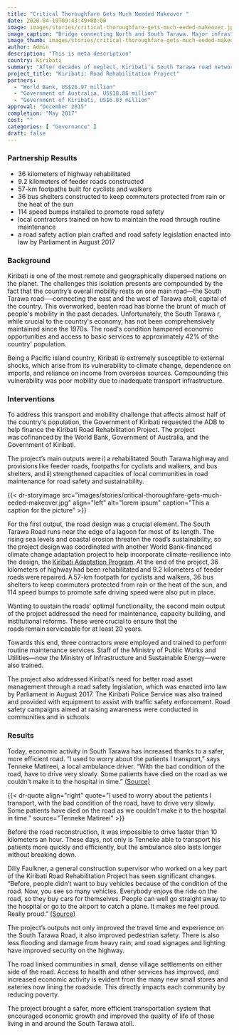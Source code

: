 ```yaml
---
title: "Critical Thoroughfare Gets Much Needed Makeover "
date: 2020-04-19T09:43:49+08:00
image: images/stories/critical-thoroughfare-gets-much-eeded-makeover.jpg
image_caption: "Bridge connecting North and South Tarawa. Major infrastructure upgraded under the Kiribati Road Rehabilitation Project."
image_thumb: images/stories/critical-thoroughfare-gets-much-eeded-makeover-th.jpg
author: Admin
description: "This is meta description"
country: Kiribati
summary: "After decades of neglect, Kiribati’s South Tarawa road network gets much-needed repair through a partnership between ADB, the World Bank, Government of Australia, and the Government of Kiribati. To make sure the outcomes of the project are sustained, local governments and enterprises were trained in routine maintenance to keep the road in top shape. "
project_title: "Kiribati: Road Rehabilitation Project"
partners: 
  - "World Bank, US$26.97 million"
  - "Government of Australia, US$18.86 million"
  - "Government of Kiribati, US$6.83 million"
approval: "December 2015"
completion: "May 2017"
cost: ""
categories: [ "Governance" ]
draft: false
---
```


### Partnership Results
<ul class="dr-results">
  <li><i class="icon-check-circle"></i> 36 kilometers of highway rehabilitated</li>
  <li><i class="icon-check-circle"></i> 9.2 kilometers of feeder roads constructed</li>
  <li><i class="icon-check-circle"></i> 57-km footpaths built for cyclists and walkers</li>
  <li><i class="icon-check-circle"></i> 36 bus shelters constructed to keep commuters protected from rain or the heat of the sun</li>
  <li><i class="icon-check-circle"></i> 114 speed bumps installed to promote road safety</li>
  <li><i class="icon-check-circle"></i> local contractors trained on how to maintain the road through routine maintenance</li>
  <li><i class="icon-check-circle"></i> a road safety action plan crafted and road safety legislation enacted into law by Parliament in August 2017</li>
</ul>

### Background

Kiribati is one of the most remote and geographically dispersed nations on the planet. The challenges this isolation presents are compounded by the fact that the country’s overall mobility rests on one main road—the South Tarawa road──connecting the east and the west of Tarawa atoll, capital of the country. This overworked, beaten road has borne the brunt of much of people's mobility in the past decades. Unfortunately, the South Tarawa r, while crucial to the country's economy, has not been comprehensively maintained since the 1970s. The road's condition hampered economic opportunities and access to basic services to approximately 42% of the country' population.

Being a Pacific island country, Kiribati is extremely susceptible to external shocks, which arise from its vulnerability to climate change, dependence on imports, and reliance on income from overseas sources. Compounding this vulnerability was poor mobility due to inadequate transport infrastructure. 

### Interventions

To address this transport and mobility challenge that affects almost half of the country's population, the Government of Kiribati requested the ADB to help finance the Kiribati Road Rehabilitation Project. The project was cofinanced by the World Bank, Government of Australia, and the Government of Kiribati.   

The project’s main outputs were i) a rehabilitated South Tarawa highway and provisions like feeder roads, footpaths for cyclists and walkers, and bus shelters, and ii) strengthened capacities of local communities in road maintenance for road safety and sustainability.  

{{< dr-storyimage src="images/stories/critical-thoroughfare-gets-much-eeded-makeover.jpg" align="left" alt="lorem ipsum" caption="This a caption for the picture" >}}

For the first output, the road design was a crucial element. The South Tarawa Road runs near the edge of a lagoon for most of its length. The rising sea levels and coastal erosion threaten the road’s sustainability, so the project design was coordinated with another World Bank-financed climate change adaptation project to help incorporate climate-resilience into the design, the [Kiribati Adaptation Program](https://projects.worldbank.org/en/projects-operations/project-detail/P112615). At the end of the project, 36 kilometers of highway had been rehabilitated and 9.2 kilometers of feeder roads were repaired. A 57-km footpath for cyclists and walkers, 36 bus shelters to keep commuters protected from rain or the heat of the sun, and 114 speed bumps to promote safe driving speed were also put in place.

Wanting to sustain the roads’ optimal functionality, the second main output of the project addressed the need for maintenance, capacity building, and institutional reforms. These were crucial to ensure that the roads remain serviceable for at least 20 years.  

Towards this end, three contractors were employed and trained to perform routine maintenance services. Staff of the Ministry of Public Works and Utilities—now the Ministry of Infrastructure and Sustainable Energy—were also trained.

The project also addressed Kiribati’s need for better road asset management through a road safety legislation, which was enacted into law by Parliament in August 2017. The Kiribati Police Service was also trained and provided with equipment to assist with traffic safety enforcement. Road safety campaigns aimed at raising awareness were conducted in communities and in schools.  

### Results

Today, economic activity in South Tarawa has increased thanks to a safer, more efficient road. “I used to worry about the patients I transport,” says Tenneke Matireei, a local ambulance driver. “With the bad condition of the road, have to drive very slowly. Some patients have died on the road as we couldn’t make it to the hospital in time.” [(Source)](https://www.worldbank.org/en/news/feature/2016/11/22/making-kiribati-main-road-safer) 

{{< dr-quote align="right" quote="I used to worry about the patients I transport, with the bad condition of the road, have to drive very slowly. Some patients have died on the road as we couldn’t make it to the hospital in time." source="Tenneke Matireei" >}}

Before the road reconstruction, it was impossible to drive faster than 10 kilometers an hour. These days, not only is Tenneke able to transport his patients more quickly and efficiently, but the ambulance also lasts longer without breaking down. 

Dilly Faulkner, a general construction supervisor who worked on a key part of the Kiribati Road Rehabilitation Project has seen significant changes. “Before, people didn’t want to buy vehicles because of the condition of the road. Now, you see so many vehicles. Everybody enjoys the ride on the road, so they buy cars for themselves. People can well go straight away to the hospital or go to the airport to catch a plane. It makes me feel proud. Really proud.” [(Source)](https://www.adb.org/news/features/no-alternate-routes-rehabilitation-and-upgrade-kiribati-s-main-road)

The project’s outputs not only improved the travel time and experience on the South Tarawa Road, it also improved pedestrian safety. There is also less flooding and damage from heavy rain; and road signages and lighting have improved security on the highway. 

The road linked communities in small, dense village settlements on either side of the road. Access to health and other services has improved, and increased economic activity is evident from the many new small stores and eateries now lining the roadside. This directly impacts each community by reducing poverty.

The project brought a safer, more efficient transportation system that encouraged economic growth and improved the quality of life of those living in and around the South Tarawa atoll.
